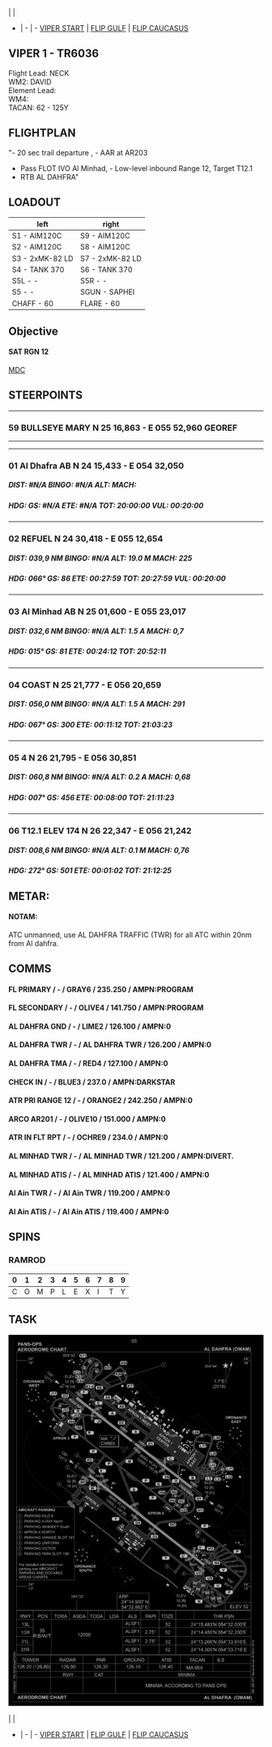  |  | 
- | - | -
[VIPER START](/F16START.MD) | [FLIP GULF](https://www.dropbox.com/s/sp91zf63rx0esao/FLIP_GULFR2_EC1.pdf?dl=0) | [FLIP CAUCASUS](https://www.dropbox.com/s/ppiqy9ba7i8h8op/FLIP_CAUR_EC1.pdf?dl=0)

## VIPER 1 - TR6036

Flight Lead: NECK  
WM2: DAVID  
Element Lead:   
WM4:   
TACAN: 62 - 125Y  

## FLIGHTPLAN
"- 20 sec trail departure , - AAR at AR203
- Pass FLOT IVO Al Minhad, - Low-level inbound Range 12, Target T12.1
- RTB AL DAHFRA"

## LOADOUT

left | right
----- | -----
S1 - AIM120C | S9 - AIM120C
S2 - AIM120C | S8 - AIM120C
S3 - 2xMK-82 LD | S7 - 2xMK-82 LD
S4 - TANK 370 | S6 - TANK 370
S5L - - | S5R - -
S5 - - | SGUN - SAPHEI
CHAFF - 60 | FLARE - 60



## Objective
#### SAT RGN 12

[MDC](/191129VIP.pdf)

## STEERPOINTS
---  												
###	59	BULLSEYE MARY	N	25	16,863	  -  	E	055	52,960		GEOREF	
												
---  												
												
---  												
###	01	Al Dhafra AB	N	24	15,433	  -  	E	054	32,050			
#####	DIST:	#N/A	BINGO:	#N/A	ALT:			MACH:				
#####	HDG:		GS:	#N/A	ETE:		#N/A	TOT:		20:00:00	VUL:	00:20:00
												
												
---  												
###	02	REFUEL	N	24	30,418	  -  	E	055	12,654			
#####	DIST:	039,9  NM	BINGO:	#N/A	ALT:		19.0 M	MACH:	225			
#####	HDG:	066°	GS:	86	ETE:		00:27:59	TOT:		20:27:59	VUL:	00:20:00
												
												
---  												
###	03	Al Minhad AB	N	25	01,600	  -  	E	055	23,017			
#####	DIST:	032,6  NM	BINGO:	#N/A	ALT:		1.5 A	MACH:	0,7			
#####	HDG:	015°	GS:	81	ETE:		00:24:12	TOT:		20:52:11		
												
												
---  												
###	04	COAST	N	25	21,777	  -  	E	056	20,659			
#####	DIST:	056,0  NM	BINGO:	#N/A	ALT:		1.5 A	MACH:	291			
#####	HDG:	067°	GS:	300	ETE:		00:11:12	TOT:		21:03:23		
												
												
---  												
###	05	4	N	26	21,795	  -  	E	056	30,851			
#####	DIST:	060,8  NM	BINGO:	#N/A	ALT:		0.2 A	MACH:	0,68			
#####	HDG:	007°	GS:	456	ETE:		00:08:00	TOT:		21:11:23		
												
												
---  												
###	06	T12.1 ELEV 174	N	26	22,347	  -  	E	056	21,242			
#####	DIST:	008,6  NM	BINGO:	#N/A	ALT:		0.1 M	MACH:	0,76			
#####	HDG:	272°	GS:	501	ETE:		00:01:02	TOT:		21:12:25		
												


## METAR: 

#### NOTAM: 
ATC unmanned, use AL DAHFRA TRAFFIC (TWR) for all ATC within 20nm from Al dahfra.

## COMMS
#### FL PRIMARY / - / GRAY6 / 235.250 / AMPN:PROGRAM
#### FL SECONDARY / - / OLIVE4 / 141.750 / AMPN:PROGRAM
#### AL DAHFRA GND / - / LIME2 / 126.100 / AMPN:0
#### AL DAHFRA TWR / - / AL DAHFRA TWR / 126.200 / AMPN:0
#### AL DAHFRA TMA / - / RED4 / 127.100 / AMPN:0
#### CHECK IN / - / BLUE3 / 237.0 / AMPN:DARKSTAR
#### ATR PRI RANGE 12 / - / ORANGE2 / 242.250 / AMPN:0
#### ARCO AR201 / - / OLIVE10 / 151.000 / AMPN:0
#### ATR IN FLT RPT / - / OCHRE9 / 234.0 / AMPN:0
#### AL MINHAD TWR / - / AL MINHAD TWR / 121.200 / AMPN:DIVERT.
#### AL MINHAD ATIS / - / AL MINHAD ATIS / 121.400 / AMPN:0
#### Al Ain TWR / - / Al Ain TWR / 119.200 / AMPN:0
#### Al Ain ATIS / - / Al Ain ATIS / 119.400 / AMPN:0



## SPINS

### RAMROD

| 0 | 1 | 2 | 3 | 4 | 5 | 6 | 7 | 8 | 9 |
| - | - | - | - | - | - | - | - | - | - |
| C | O | M | P | L | E | X | I | T | Y |


## TASK


![GND](/FLIPS/OMAM_GND_NOV6.png)  

 |  | 
- | - | -
[VIPER START](/F16START.MD) | [FLIP GULF](https://www.dropbox.com/s/sp91zf63rx0esao/FLIP_GULFR2_EC1.pdf?dl=0) | [FLIP CAUCASUS](https://www.dropbox.com/s/ppiqy9ba7i8h8op/FLIP_CAUR_EC1.pdf?dl=0)

